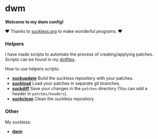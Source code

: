 # dwm

**Welcome to my dwm config!**

❤️ Thanks to [suckless.org](https://suckless.org/) to make wonderful programs. ❤️

### **Helpers**

I have made scripts to automate the process of creating/applying patches. Scripts can be found in my [dotfiles](https://gitlab.com/Mageas/dotfiles).

How to use helpers scripts:
- **[suckupdate](https://gitea.heartnerds.org/Mageas/sysfiles/src/branch/main/scripts/usr/local/bin/suckupdate)** Build the suckless repository with your patches.
- **[suckload](https://gitea.heartnerds.org/Mageas/sysfiles/src/branch/main/scripts/usr/local/bin/suckload)** Load your patches in separate git branches.
- **[suckdiff](https://gitea.heartnerds.org/Mageas/sysfiles/src/branch/main/scripts/usr/local/bin/suckdiff)** Save your changes in the `patches` directory (You can add a header in `patches/headers`).
- **[suckclean](https://gitea.heartnerds.org/Mageas/sysfiles/src/branch/main/scripts/usr/local/bin/suckclean)** Clean the suckless repository.

### **Other**

My suckless:
- **[dwm](https://gitea.heartnerds.org/Mageas/dwm)**
